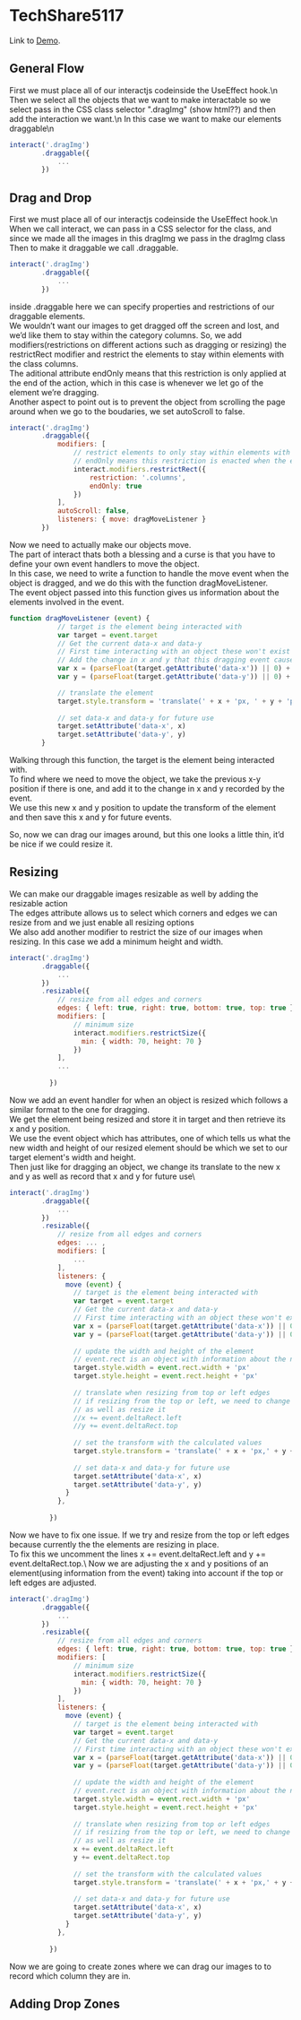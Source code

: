 # TechShare5117
Link to [Demo](https://youtube.com/).
## General Flow
First we must place all of our interactjs codeinside the UseEffect hook.\n
Then we select all the objects that we want to make interactable so we select pass in the CSS class selector ".dragImg" (show html??) and then add the interaction we want.\n In this case we want to make our elements draggable\n
```javascript
interact('.dragImg')
        .draggable({
            ...
        })
```

## Drag and Drop
First we must place all of our interactjs codeinside the UseEffect hook.\n
When we call interact, we can pass in a CSS selector for the class, and since we made all the images in this dragImg we pass in the dragImg class
Then to make it draggable we call .draggable.

```javascript
interact('.dragImg')
        .draggable({
            ...
        })
```
inside .draggable here we can specify properties and restrictions of our draggable elements.\
We wouldn’t want our images to get dragged off the screen and lost, and we’d like them to stay within the category columns. So, we add modifiers(restrictions on different actions such as dragging or resizing) the restrictRect modifier and restrict the elements to stay within elements with the class columns.\
The aditional attribute endOnly means that this restriction is only applied at the end of the action, which in this case is whenever we let go of the element we’re dragging.\
Another aspect to point out is to prevent the object from scrolling the page around when we go to the boudaries, we set autoScroll to false.

```javascript
interact('.dragImg')
        .draggable({
            modifiers: [
                // restrict elements to only stay within elements with the class columns
                // endOnly means this restriction is enacted when the event (ie. dragging) is done
                interact.modifiers.restrictRect({
                    restriction: '.columns',
                    endOnly: true
                })
            ],
            autoScroll: false,
            listeners: { move: dragMoveListener }
        })
```
Now we need to actually make our objects move.\
The part of interact thats both a blessing and a curse is that you have to define your own event handlers to move the object.\
In this case, we need to write a function to handle the move event when the object is dragged, and we do this with the function dragMoveListener.\
The event object passed into this function gives us information about the elements involved in the event.
```javascript
function dragMoveListener (event) {
            // target is the element being interacted with
            var target = event.target
            // Get the current data-x and data-y
            // First time interacting with an object these won't exist so we start with 0
            // Add the change in x and y that this dragging event caused
            var x = (parseFloat(target.getAttribute('data-x')) || 0) + event.dx
            var y = (parseFloat(target.getAttribute('data-y')) || 0) + event.dy

            // translate the element
            target.style.transform = 'translate(' + x + 'px, ' + y + 'px)'
        
            // set data-x and data-y for future use
            target.setAttribute('data-x', x)
            target.setAttribute('data-y', y)
        }
```
Walking through this function, the target is the element being interacted with.\
To find where we need to move the object, we take the previous x-y position if there is one, and add it to the change in x and y recorded by the event.\
We use this new x and y position to update the transform of the element and then save this x and y for future events.

So, now we can drag our images around, but this one looks a little thin, it’d be nice if we could resize it.
## Resizing
We can make our draggable images resizable as well by adding the resizable action\
The edges attribute allows us to select which corners and edges we can resize from and we just enable all resizing options\
We also add another modifier to restrict the size of our images when resizing. In this case we add a minimum height and width.
```javascript
interact('.dragImg')
        .draggable({
            ...
        })
        .resizable({
            // resize from all edges and corners
            edges: { left: true, right: true, bottom: true, top: true },
            modifiers: [      
                // minimum size
                interact.modifiers.restrictSize({
                  min: { width: 70, height: 70 }
                })
            ],
            ...
            
          })
```
Now we add an event handler for when an object is resized which follows a similar format to the one for dragging.\
We get the element being resized and store it in target and then retrieve its x and y position.\
We use the event object which has attributes, one of which tells us what the new width and height of our resized element should be which we set to our target element's width and height.\
Then just like for dragging an object, we change its translate to the new x and y as well as record that x and y for future use\

```javascript
interact('.dragImg')
        .draggable({
            ...
        })
        .resizable({
            // resize from all edges and corners
            edges: ... ,
            modifiers: [      
                ...
            ],
            listeners: {
              move (event) {
                // target is the element being interacted with
                var target = event.target
                // Get the current data-x and data-y
                // First time interacting with an object these won't exist so we start with 0
                var x = (parseFloat(target.getAttribute('data-x')) || 0)
                var y = (parseFloat(target.getAttribute('data-y')) || 0)
        
                // update the width and height of the element
                // event.rect is an object with information about the new dimensions
                target.style.width = event.rect.width + 'px'
                target.style.height = event.rect.height + 'px'
        
                // translate when resizing from top or left edges
                // if resizing from the top or left, we need to change where the top left corner of the element is
                // as well as resize it
                //x += event.deltaRect.left
                //y += event.deltaRect.top
        
                // set the transform with the calculated values
                target.style.transform = 'translate(' + x + 'px,' + y + 'px)'
        
                // set data-x and data-y for future use
                target.setAttribute('data-x', x)
                target.setAttribute('data-y', y)
              }
            },
            
          })
```
Now we have to fix one issue. If we try and resize from the top or left edges because currently the the elements are resizing in place.\
To fix this we uncomment the lines x += event.deltaRect.left and y += event.deltaRect.top.\ 
Now we are adjusting the x and y positions of an element(using information from the event) taking into account if the top or left edges are adjusted. 
```javascript
interact('.dragImg')
        .draggable({
            ...
        })
        .resizable({
            // resize from all edges and corners
            edges: { left: true, right: true, bottom: true, top: true },
            modifiers: [      
                // minimum size
                interact.modifiers.restrictSize({
                  min: { width: 70, height: 70 }
                })
            ],
            listeners: {
              move (event) {
                // target is the element being interacted with
                var target = event.target
                // Get the current data-x and data-y
                // First time interacting with an object these won't exist so we start with 0
                var x = (parseFloat(target.getAttribute('data-x')) || 0)
                var y = (parseFloat(target.getAttribute('data-y')) || 0)
        
                // update the width and height of the element
                // event.rect is an object with information about the new dimensions
                target.style.width = event.rect.width + 'px'
                target.style.height = event.rect.height + 'px'
        
                // translate when resizing from top or left edges
                // if resizing from the top or left, we need to change where the top left corner of the element is
                // as well as resize it
                x += event.deltaRect.left
                y += event.deltaRect.top
        
                // set the transform with the calculated values
                target.style.transform = 'translate(' + x + 'px,' + y + 'px)'
        
                // set data-x and data-y for future use
                target.setAttribute('data-x', x)
                target.setAttribute('data-y', y)
              }
            },
            
          })
```
Now we are going to create zones where we can drag our images to to record which column they are in.
## Adding Drop Zones

